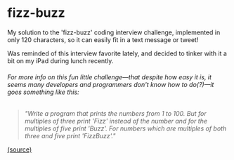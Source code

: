 fizz-buzz
=========

My solution to the 'fizz-buzz' coding interview challenge, implemented in only 120 characters, so it can easily fit in a text message or tweet!

Was reminded of this interview favorite lately, and decided to tinker with it a bit on my iPad during lunch recently.

###### For more info on this fun little challenge—that despite how easy it is, it seems many developers and programmers don't know how to do(?)—it goes something like this:

> *"Write a program that prints the numbers from 1 to 100. But for multiples of three print 'Fizz' instead of the number and for the multiples of five print 'Buzz'. For numbers which are multiples of both three and five print 'FizzBuzz'."*

[(source)](http://c2.com/cgi/wiki?FizzBuzzTest)
